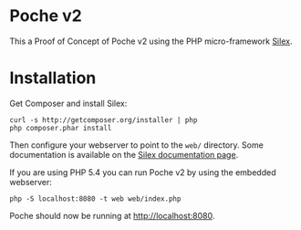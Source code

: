 # Poche v2

This a Proof of Concept of Poche v2 using the PHP micro-framework [Silex](http://silex.sensiolabs.org).

# Installation

Get Composer and install Silex:

    curl -s http://getcomposer.org/installer | php
    php composer.phar install

Then configure your webserver to point to the `web/` directory. Some documentation is available on the [Silex documentation page](http://silex.sensiolabs.org/doc/web_servers.html).

If you are using PHP 5.4 you can run Poche v2 by using the embedded webserver:

    php -S localhost:8080 -t web web/index.php

Poche should now be running at [http://localhost:8080](http://localhost:8080).
